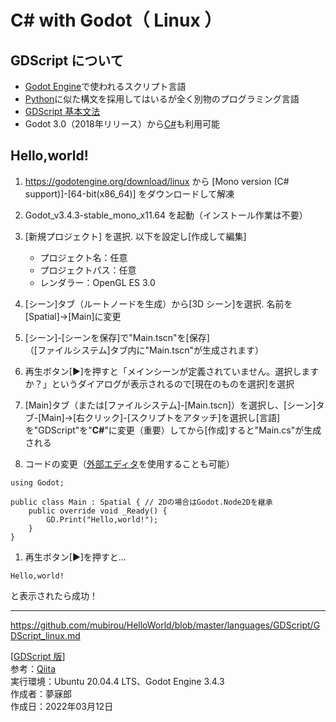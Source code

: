 # C# with Godot（ Linux ）

## GDScript について

* [Godot Engine](https://godotengine.org/)で使われるスクリプト言語
* [Python](https://github.com/mubirou/HelloWorld/blob/master/languages/Python/Python_reference.md#python-%E5%9F%BA%E7%A4%8E%E6%96%87%E6%B3%95)に似た構文を採用してはいるが全く別物のプログラミング言語
* [GDScript 基本文法](https://github.com/mubirou/HelloWorld/blob/master/languages/GDScript/GDScript_reference.md#gdscript-%E5%9F%BA%E7%A4%8E%E6%96%87%E6%B3%95)
* Godot 3.0（2018年リリース）から[C#](https://github.com/mubirou/HelloWorld/blob/master/languages/C%23Godot/C%23Godot_win.md#c-with-godot-windows-)も利用可能

## Hello,world!

1. https://godotengine.org/download/linux 
から [Mono version (C# support)]-[64-bit(x86_64)] をダウンロードして解凍

1. Godot_v3.4.3-stable_mono_x11.64 を起動（インストール作業は不要）

1. [新規プロジェクト] を選択. 以下を設定し[作成して編集]
    * プロジェクト名：任意
    * プロジェクトパス：任意
    * レンダラー：OpenGL ES 3.0

1. [シーン]タブ（ルートノードを生成）から[3D シーン]を選択. 名前を[Spatial]→[Main]に変更

1. [シーン]-[シーンを保存]で"Main.tscn"を[保存]  
（[ファイルシステム]タブ内に"Main.tscn"が生成されます）

1. 再生ボタン[▶]を押すと「メインシーンが定義されていません。選択しますか？」というダイアログが表示されるので[現在のものを選択]を選択

1. [Main]タブ（または[ファイルシステム]-[Main.tscn]）を選択し、[シーン]タブ-[Main]→[右クリック]-[スクリプトをアタッチ]を選択し[言語]を"GDScript"を"**C#**"に変更（重要）してから[作成]すると"Main.cs"が生成される

1. コードの変更（[外部エディタ](https://github.com/mubirou/Godot#%E5%A4%96%E9%83%A8%E3%82%B9%E3%82%AF%E3%83%AA%E3%83%97%E3%83%88%E3%82%A8%E3%83%87%E3%82%A3%E3%82%BF)を使用することも可能）

```CSharp
using Godot;

public class Main : Spatial { // 2Dの場合はGodot.Node2Dを継承
    public override void _Ready() {
        GD.Print("Hello,world!");
    }
}
```

1. 再生ボタン[▶]を押すと…  
```
Hello,world!
```
と表示されたら成功！

***
https://github.com/mubirou/HelloWorld/blob/master/languages/GDScript/GDScript_linux.md



[[GDScript 版](https://github.com/mubirou/HelloWorld/blob/master/languages/GDScript/GDScript_linux.md#gdscript-linux-)]  
参考：[Qiita](https://qiita.com/2dgames_jp/items/2f8e3690260af7946aed)  
実行環境：Ubuntu 20.04.4 LTS、Godot Engine 3.4.3  
作成者：夢寐郎  
作成日：2022年03月12日
